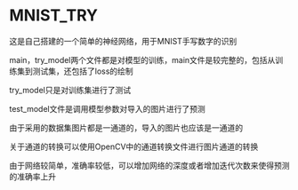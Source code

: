 # MNIST_TRY
这是自己搭建的一个简单的神经网络，用于MNIST手写数字的识别

main，try_model两个文件都是对模型的训练，main文件是较完整的，包括从训练集到测试集，还包括了loss的绘制

try_model只是对训练集进行了测试

test_model文件是调用模型参数对导入的图片进行了预测

由于采用的数据集图片都是一通道的，导入的图片也应该是一通道的

关于通道的转换可以使用OpenCV中的通道转换文件进行图片通道的转换

由于网络较简单，准确率较低，可以增加网络的深度或者增加迭代次数来使得预测的准确率上升
